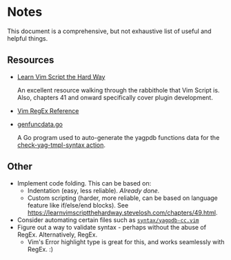 # Notes

This document is a comprehensive, but not exhaustive list of useful and helpful things.

## Resources

* [Learn Vim Script the Hard Way](https://learnvimscriptthehardway.stevelosh.com)

  An excellent resource walking through the rabbithole that Vim Script is. Also, chapters 41 and onward specifically cover plugin development.

* [Vim RegEx Reference](https://learnbyexample.gitbooks.io/vim-reference/content/Regular_Expressions.html)

* [genfuncdata.go](https://github.com/jo3-l/yagpdb/blob/master/stdcommands/genfuncdata/genfuncdata.go)

  A Go program used to auto-generate the yagpdb functions data for the [check-yag-tmpl-syntax action](https://github.com/jo3-l/action-check-yag-tmpl-syntax).

## Other

* Implement code folding. This can be based on:
  * Indentation (easy, less reliable). *Already done.*
  * Custom scripting (harder, more reliable, can be based on language feature like if/else/end blocks).
    See <https://learnvimscriptthehardway.stevelosh.com/chapters/49.html>.
* Consider automating certain files such as [`syntax/yagpdb-cc.vim`](./syntax/yagpdb-cc.vim)
* Figure out a way to validate syntax - perhaps without the abuse of RegEx. Alternatively, RegEx.
  * Vim's Error highlight type is great for this, and works seamlessly with RegEx. :)
